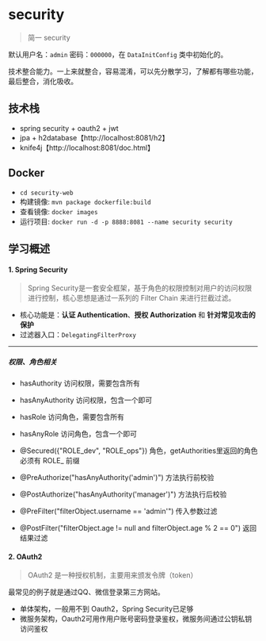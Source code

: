 # security

> 简一 security

默认用户名：`admin` 密码：`000000`，在 `DataInitConfig` 类中初始化的。

技术整合能力。一上来就整合，容易混淆，可以先分散学习，了解都有哪些功能，最后整合，消化吸收。

## 技术栈

- spring security + oauth2 + jwt
- jpa + h2database【http://localhost:8081/h2】
- knife4j【http://localhost:8081/doc.html】

## Docker

- `cd security-web`
- 构建镜像: `mvn package dockerfile:build`
- 查看镜像: `docker images`
- 运行项目: `docker run -d -p 8888:8081 --name security security`

## 学习概述

#### 1. Spring Security

> Spring Security是一套安全框架，基于角色的权限控制对用户的访问权限进行控制，核心思想是通过一系列的 Filter Chain 来进行拦截过滤。

- 核心功能是：**认证 Authentication**、**授权 Authorization** 和 **针对常见攻击的保护**
- 过滤器入口：`DelegatingFilterProxy`

---

##### 权限、角色相关

- hasAuthority 访问权限，需要包含所有
- hasAnyAuthority 访问权限，包含一个即可
- hasRole 访问角色，需要包含所有
- hasAnyRole 访问角色，包含一个即可


- @Secured({"ROLE_dev", "ROLE_ops"}) 角色，getAuthorities里返回的角色必须有 ROLE_ 前缀
- @PreAuthorize("hasAnyAuthority('admin')") 方法执行前校验
- @PostAuthorize("hasAnyAuthority('manager')") 方法执行后校验


- @PreFilter("filterObject.username == 'admin'") 传入参数过滤
- @PostFilter("filterObject.age != null and filterObject.age % 2 == 0") 返回结果过滤

#### 2. OAuth2

> OAuth2 是一种授权机制，主要用来颁发令牌（token）

最常见的例子就是通过QQ、微信登录第三方网站。

- 单体架构，一般用不到 Oauth2，Spring Security已足够
- 微服务架构，Oauth2可用作用户账号密码登录鉴权，微服务间通过公钥私钥访问鉴权
